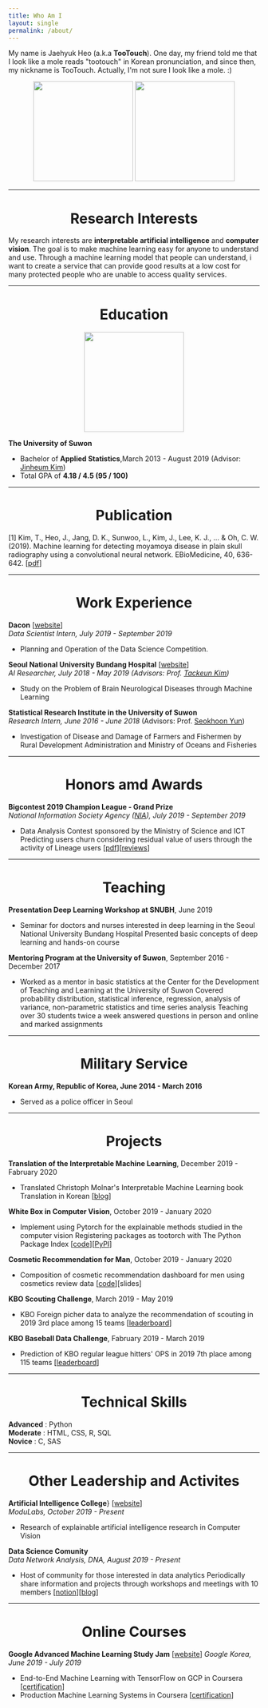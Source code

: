 ```yaml
---
title: Who Am I
layout: single
permalink: /about/
---
```


My name is Jaehyuk Heo (a.k.a **TooTouch**). One day, my friend told me that I look like a mole reads "tootouch" in Korean pronunciation, and since then, my nickname is TooTouch. Actually, I'm not sure I look like a mole. :)

<p align='center'> 
    <img src="https://drive.google.com/uc?id=1VAqhvfaUH4rR5fAMbkfZI1vZXASIWQXR" width="200">
    <img src="https://drive.google.com/uc?id=1chZAFG9CgSvJuq_mnoQ3d26A8VdgZFTZ" width="200">
</p>


---
<h1 align='center'>Research Interests</h1>

My research interests are **interpretable artificial intelligence** and **computer vision**. The goal is to make machine learning easy for anyone to understand and use. Through a machine learning model that people can understand, i want to create a service that can provide good results at a low cost for many protected people who are unable to access quality services.

---
<h1 align='center'>Education</h1>

<p align='center'>
    <img src="https://drive.google.com/uc?id=1GGacYHAsUGvuynHO6ppU-AGtCvK3B2fh" width="200">
</p>

**The University of Suwon**  

- Bachelor of **Applied Statistics**,March 2013 - August 2019 (Advisor: [Jinheum Kim](https://www.suwon.ac.kr/mainHp/prointro/detail.html?eno=1961566))
- Total GPA of **4.18 / 4.5 (95 / 100)**


---
<h1 align='center'> Publication</h1>


[1] Kim, T., Heo, J., Jang, D. K., Sunwoo, L., Kim, J., Lee, K. J., ... & Oh, C. W. (2019). Machine learning for detecting moyamoya disease in plain skull radiography using a convolutional neural network. EBioMedicine, 40, 636-642. [[pdf](https://www.sciencedirect.com/science/article/pii/S2352396418306200)]

---
<h1 align='center'>Work Experience</h1>

**Dacon** [[website](https://dacon.io/)]  
*Data Scientist Intern, July 2019 - September 2019*
- Planning and Operation of the Data Science Competition.


**Seoul National University Bundang Hospital** [[website](https://www.snubh.org/index.do)]    
*AI Researcher, July 2018 - May 2019  (Advisors: Prof. [Tackeun Kim](https://snubh.org/medical/drIntroduce.do?DP_TP=&DP_CD=NS&sDpCdDtl=NS&sDrSid=1003835&sDrStfNo=65973&sDpTp=))*
- Study on the Problem of Brain Neurological Diseases through Machine Learning


**Statistical Research Institute in the University of Suwon**  
*Research Intern, June 2016 - June 2018* (Advisors: Prof. [Seokhoon Yun](https://www.suwon.ac.kr/mainHp/prointro/detail.html?eno=1951544))
- Investigation of Disease and Damage of Farmers and Fishermen by Rural Development Administration and Ministry of Oceans and Fisheries

---
<h1 align='center'>Honors amd Awards</h1>

**Bigcontest 2019 Champion League - Grand Prize**  
*National Information Society Agency ([NIA](https://www.nia.or.kr/site/nia_kor/main.do)), July 2019 - September 2019*
- Data Analysis Contest sponsored by the Ministry of Science and ICT Predicting users churn considering residual value of users through the activity of Lineage users [[pdf](https://drive.google.com/open?id=1Q9tAspfZKh_zH4lZiSGL1L0h0_Hpy6qG)][[reviews](https://tootouch.github.io/portfolio/2019_bigcontest/)]

---
<h1 align='center'>Teaching</h1>

**Presentation Deep Learning Workshop at SNUBH**, June 2019
- Seminar for doctors and nurses interested in deep learning in the Seoul National University Bundang Hospital Presented basic concepts of deep learning and hands-on course  

**Mentoring Program at the University of Suwon**, September 2016 - December 2017
- Worked as a mentor in basic statistics at the Center for the Development of Teaching and Learning at the University of Suwon Covered probability distribution, statistical inference, regression, analysis of variance, non-parametric statistics and time series analysis Teaching over 30 students twice a week answered questions in person and online and marked assignments

---
<h1 align='center'>Military Service</h1>

**Korean Army, Republic of Korea, June 2014 - March 2016**
- Served as a police officer in Seoul

---
<h1 align='center'>Projects</h1>

**Translation of the Interpretable Machine Learning**, December 2019 - Fabruary 2020
- Translated Christoph Molnar's Interpretable Machine Learning book Translation in Korean [[blog](https://tootouch.github.io/IML/start/)]

**White Box in Computer Vision**, October 2019 - January 2020
- Implement using Pytorch for the explainable methods studied in the computer vision Registering packages as tootorch with The Python Package Index [[code](https://github.com/TooTouch/WhiteBox-Part1)][[PyPI](https://pypi.org/project/tootorch/)]

**Cosmetic Recommendation for Man**, October 2019 - January 2020
- Composition of cosmetic recommendation dashboard for men using cosmetics review data [[code](https://github.com/DataNetworkAnalysis/Cosmetic-Recommendation-for-Man)][slides]

**KBO Scouting Challenge**, March 2019 - May 2019
- KBO Foreign picher data to analyze the recommendation of scouting in 2019 3rd place among 15 teams [[leaderboard](https://dacon.io/competitions/official/68346/codeshare/424)]

**KBO Baseball Data Challenge**, Fabruary 2019 - March 2019
- Prediction of KBO regular league hitters' OPS in 2019 7th place among 115 teams [[leaderboard](https://dacon.io/competitions/official/62540/leaderboard/)]


---
<h1 align='center'>Technical Skills</h1>

**Advanced** : Python   
**Moderate** : HTML, CSS, R, SQL   
**Novice** : C, SAS  

---
<h1 align='center'>Other Leadership and Activites</h1>

**Artificial Intelligence College**} [[website](http://aic.yangjaehub.com/)]  
*ModuLabs, October 2019 - Present*
- Research of explainable artificial intelligence research in Computer Vision

**Data Science Comunity**   
*Data Network Analysis, DNA, August 2019 - Present*
- Host of community for those interested in data analytics Periodically share information and projects through workshops and meetings with 10 members [[notion](http://bit.ly/DNA_homepage)][[blog](https://datanetworkanalysis.github.io/)]

---
<h1 align='center'>Online Courses</h1>

**Google Advanced Machine Learning Study Jam** [[website](https://sites.google.com/view/studyjamkr/home)]
*Google Korea, June 2019 - July 2019*
- End-to-End Machine Learning with TensorFlow on GCP in Coursera [[certification](https://drive.google.com/open?id=1z-y_VUX7-5ienhD1N9ZN-5tol4H1f-vW)]
- Production Machine Learning Systems in Coursera [[certification](https://drive.google.com/open?id=1refyaX537tuODz6mSHsPbb6H0QIoVcsQ)]
